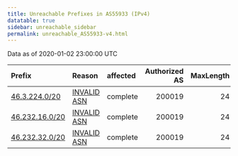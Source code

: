 ```yaml
---
title: Unreachable Prefixes in AS55933 (IPv4)
datatable: true
sidebar: unreachable_sidebar
permalink: unreachable_AS55933-v4.html
---
```


Data as of 2020-01-02 23:00:00 UTC


<div class="datatable-begin"></div>

| Prefix                                                 | Reason                                                                                                | affected   |   Authorized AS |   MaxLength | Anchor                                         |   unreachable /24s |
|:-------------------------------------------------------|:------------------------------------------------------------------------------------------------------|:-----------|----------------:|------------:|:-----------------------------------------------|-------------------:|
| [46.3.224.0/20](https://stat.ripe.net/46.3.224.0/20)   | [INVALID ASN](https://rpki-validator.ripe.net/announcement-preview?asn=AS55933&prefix=46.3.224.0/20)  | complete   |          200019 |          24 | [RIPE](unreachable_RIPE_NCC_RPKI_Root-v4.html) |                 16 |
| [46.232.16.0/20](https://stat.ripe.net/46.232.16.0/20) | [INVALID ASN](https://rpki-validator.ripe.net/announcement-preview?asn=AS55933&prefix=46.232.16.0/20) | complete   |          200019 |          24 | [RIPE](unreachable_RIPE_NCC_RPKI_Root-v4.html) |                 16 |
| [46.232.32.0/20](https://stat.ripe.net/46.232.32.0/20) | [INVALID ASN](https://rpki-validator.ripe.net/announcement-preview?asn=AS55933&prefix=46.232.32.0/20) | complete   |          200019 |          24 | [RIPE](unreachable_RIPE_NCC_RPKI_Root-v4.html) |                 16 |

<div class="datatable-end"></div>